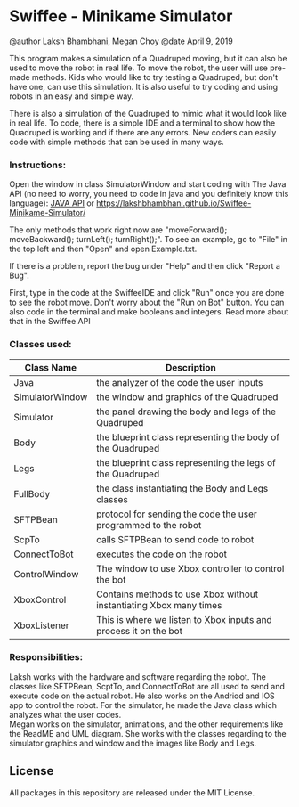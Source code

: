 # Swiffee - Minikame Simulator

@author Laksh Bhambhani, Megan Choy
@date April 9, 2019

This program makes a simulation of a Quadruped moving, but it can also be used to move the robot in real life. To move the robot, the user will use pre-made methods. Kids who would like to try testing a Quadruped, but don't have one, can use this simulation. It is also useful to try coding and using robots in an easy and simple way. 

There is also a simulation of the Quadruped to mimic what it would look like in real life. To code, there is a simple IDE and a terminal to show how the Quadruped is working and if there are any errors. New coders can easily code with simple methods that can be used in many ways.

### Instructions:
Open the window in class SimulatorWindow and start coding with The Java API (no need to worry, you need to code in java and you definitely know this language): <a href=https://lakshbhambhani.github.io/Swiffee-Minikame-Simulator/>JAVA API</a> or https://lakshbhambhani.github.io/Swiffee-Minikame-Simulator/

The only methods that work right now are "moveForward(); moveBackward(); turnLeft(); turnRight();". To see an example, go to "File" in the top left and then "Open" and open Example.txt.

If there is a problem, report the bug under "Help" and then click "Report a Bug".

First, type in the code at the SwiffeeIDE and click "Run" once you are done to see the robot move. Don't worry about the "Run on Bot" button. You can also code in the terminal and make booleans and integers. Read more about that in the Swiffee API

### Classes used:

| Class Name | Description |
| --- | --- |
| Java | the analyzer of the code the user inputs |
| SimulatorWindow | the window and graphics of the Quadruped |
| Simulator | the panel drawing the body and legs of the Quadruped |
| Body | the blueprint class representing the body of the Quadruped |
| Legs | the blueprint class representing the legs of the Quadruped |
| FullBody | the class instantiating the Body and Legs classes |
| SFTPBean | protocol for sending the code the user programmed to the robot |
| ScpTo | calls SFTPBean to send code to robot |
| ConnectToBot | executes the code on the robot |
| ControlWindow | The window to use Xbox controller to control the bot |
| XboxControl | Contains methods to use Xbox without instantiating Xbox many times |
| XboxListener | This is where we listen to Xbox inputs and process it on the bot |

### Responsibilities:<br>
Laksh works with the hardware and software regarding the robot. The classes like SFTPBean, ScptTo, and ConnectToBot are all used to send and execute code on the actual robot. He also works on the Andriod and IOS app to control the robot. For the simulator, he made the Java class which analyzes what the user codes. 
<br>
Megan works on the simulator, animations, and the other requirements like the ReadME and UML diagram. She works with the classes regarding to the simulator graphics and window and the images like Body and Legs. 

## License

All packages in this repository are released under the MIT License.

